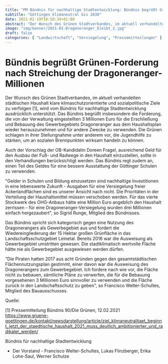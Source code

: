 ```yaml
---
title: "PM Bündnis für nachhaltige Stadtentwicklung: Bündnis begrüßt Grünen-Forderung nach Streichung der Dragoneranger-Millionen "
subtitle: "Göttingen klimaneutral bis 2030"
date: 2021-02-19T18:50:34+01:00
abstract: "Der Wunsch des Grünen Stadtverbandes, im aktuell verhandelten städtischen Haushalt klare klimaschutzorientierte und sozialpolitische Ziele zu verfolgen [1], wird vom Bündnis für nachhaltige Stadtentwicklung ausdrücklich unterstützt. Das Bündnis begrüßt insbesondere die Forderung, die von der Verwaltung eingestellten 3 Millionen Euro für die Erschließung und Bebauung des Gewerbegebiets Dragoneranger aus dem Haushaltsplan wieder herauszunehmen und für andere Zwecke zu verwenden. Die Grünen schlagen in ihrer Stellungnahme unter anderem vor, die Jugendhilfe zu stärken, um an sozialen Brennpunkten wirksam handeln zu können."
image: "img/banner/2021-02-Dragoneranger_bleibt_2.jpg"
draft: false
categories: [ "Landwirtschaft", "Versiegelung", "Pressemitteilungen" ]
---
```



# Bündnis begrüßt Grünen-Forderung nach Streichung der Dragoneranger-Millionen 

Der Wunsch des Grünen Stadtverbandes, im aktuell verhandelten städtischen Haushalt klare klimaschutzorientierte und sozialpolitische Ziele zu verfolgen [1], wird vom Bündnis für nachhaltige Stadtentwicklung ausdrücklich unterstützt. Das Bündnis begrüßt insbesondere die Forderung, die von der Verwaltung eingestellten 3 Millionen Euro für die Erschließung und Bebauung des Gewerbegebiets Dragoneranger aus dem Haushaltsplan wieder herauszunehmen und für andere Zwecke zu verwenden. Die Grünen schlagen in ihrer Stellungnahme unter anderem vor, die Jugendhilfe zu stärken, um an sozialen Brennpunkten wirksam handeln zu können. 

Auch der Vorschlag der OB-Kandidatin Doreen Fragel, ausreichend Geld für den Ausbau der Fuß- und Radwege in den Haushalt einzustellen, sollte in den Verhandlungen berücksichtigt werden. Das Bündnis regt zudem an, einen Teil des Geldes für eine bessere Ausstattung der Göttinger Schulen zu verwenden.

"Gelder in Schulen und Bildung einzusetzen sind nachhaltige Investitionen in eine lebenswerte Zukunft - Ausgaben für eine Versiegelung freier Ackerlandflächen sind es unserer Ansicht nach nicht. Die Prioritäten in der Verteilung der Haushaltsmittel müssen verschoben werden. Für das vierte Stockwerk des OHG-Anbaus hätte eine Million Euro angeblich den Haushalt zerrissen - für eine Dragoneranger-Versiegelung wurden drei Millionen einfach hergezaubert", so Sigrid Runge, Mitglied des Bündnisses.

Das Bündnis spricht sich kategorisch gegen eine Nutzung des Dragonerangers als Gewerbegebiet aus und fordert die Wiedereingliederung der 15 Hektar großen Grünfläche in das Landschaftsschutzgebiet Leinetal. Bereits 2016 war die Ausweisung als Gewerbegebiet umstritten gewesen. Die stadtklimatisch wertvolle Fläche hätte nie als Gewerbegebiet ausgewiesen werden dürfen.

"Die Piraten hatten 2017 aus acht Gründen gegen den gesamtstädtischen Flächennutzungsplan gestimmt, einer davon war die Ausweisung des Dragonerangers zum Gewerbegebiet. Ich fordere nach wie vor, die Fläche nicht zu bebauen, sämtliche Pläne zu verwerfen, die für die Bebauung vorgesehenen 3 Millionen Euro sinnvoller zu verwenden und die Fläche zurück in den Landschaftsschutz zu geben", so Francisco Welter-Schultes, Mitglied des Bauausschusses. 

Quelle:

[1] Pressemitteilung Bündnis 90/Die Grünen, 12.02.2021
https://www.gruene-goettingen.de/kontakt/newsdarstellung/article/ziel_klimaneutralitaet_beginnt_jetzt_der_staedtische_haushalt_2021_muss_deutlich_ambitionierter_und_radikaler_werden/



 	
Bündnis für nachhaltige Stadtentwicklung
- Der Vorstand -
Francisco Welter-Schultes, Lukas Flinzberger, Erika Lohe-Saul, Werner Schulze 
